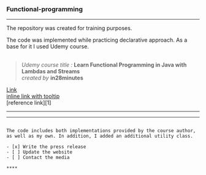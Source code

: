 ### Functional-programming
***

The repository was created for training purposes.

The code was implemented while practicing declarative approach. 
As a base for it I used Udemy course. <br><br>

> *Udemy course title :*  **Learn Functional Programming in Java with Lambdas and Streams** <br>
> *created by* 
**in28minutes**

  [Link ](https://www.udemy.com/course/functional-programming-with-java)  
  [inline link with tooltip](https://www.jetbrains.com "JetBrains: Development Tools for Professionals and Teams")  
[reference link][1]

___

---
~~~

The code includes both implementations provided by the course author, as well as my own. In addition, I added an additional utility class.

- [x] Write the press release
- [ ] Update the website
- [ ] Contact the media 

****  
